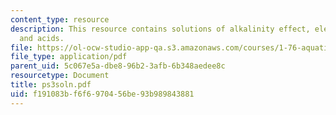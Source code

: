 ```yaml
---
content_type: resource
description: This resource contains solutions of alkalinity effect, electroneutrality
  and acids.
file: https://ol-ocw-studio-app-qa.s3.amazonaws.com/courses/1-76-aquatic-chemistry-fall-2005/f191083bf6f6970456be93b989843881_ps3soln.pdf
file_type: application/pdf
parent_uid: 5c067e5a-dbe8-96b2-3afb-6b348aedee8c
resourcetype: Document
title: ps3soln.pdf
uid: f191083b-f6f6-9704-56be-93b989843881
---
```

